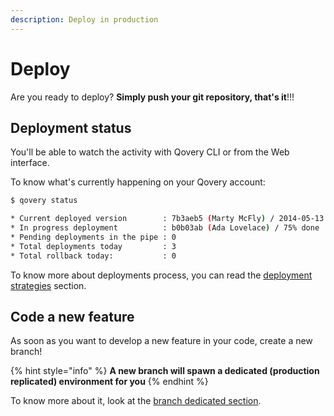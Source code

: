 ```yaml
---
description: Deploy in production
---
```


# Deploy

Are you ready to deploy? **Simply push your git repository, that's it**!!!

## Deployment status

You'll be able to watch the activity with Qovery CLI or from the Web interface.

To know what's currently happening on your Qovery account:

```bash
$ qovery status

* Current deployed version        : 7b3aeb5 (Marty McFly) / 2014-05-13 02:56
* In progress deployment          : b0b03ab (Ada Lovelace) / 75% done
* Pending deployments in the pipe : 0
* Total deployments today         : 3
* Total rollback today:           : 0
```

To know more about deployments process, you can read the [deployment strategies](../extending-qovery/deployments-strategies.md) section.

## Code a new feature

As soon as you want to develop a new feature in your code, create a new branch!

{% hint style="info" %}
**A new branch will spawn a dedicated \(production replicated\) environment for you**
{% endhint %}

To know more about it, look at the [branch dedicated section](../extending-qovery/branches.md).

